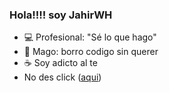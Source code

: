 ### Hola!!!! soy JahirWH  
- 💻 Profesional: "Sé lo que hago" 
- 🧙 Mago: borro codigo sin querer
- ☕ Soy adicto al te
- No des click ([aqui](https://giphy.com/gifs/cat-kitten-computer-5i7umUqAOYYEw))

<!---
JahirWH/JahirWH is a ✨ special ✨ repository because its `README.md` (this file) appears on your GitHub profile.
You can click the Preview link to take a look at your changes.
--->
